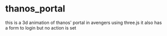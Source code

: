 # thanos_portal
this is a 3d animation of thanos' portal in avengers using three.js
it also has a form to login but no action is set
